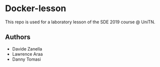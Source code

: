 # Docker-lesson

This repo is used for a laboratory lesson of the SDE 2019 course @ UniTN.


## Authors
* Davide Zanella
* Lawrence Araa
* Danny Tomasi
